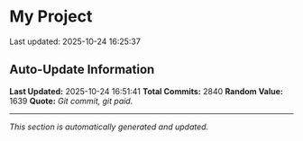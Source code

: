 # My Project


Last updated: 2025-10-24 16:25:37































































































































































































































































































































































































































































































































































































































































































































































































































































































































































































































































































































































































































































































































































































































































































































































































































































































































































































































































































































































































































































































































































































































































































































































































































































































































































































































































































































































































































































































































































































































































































































































































































































































































































## Auto-Update Information

**Last Updated:** 2025-10-24 16:51:41
**Total Commits:** 2840
**Random Value:** 1639
**Quote:** _Git commit, git paid._

---
_This section is automatically generated and updated._
